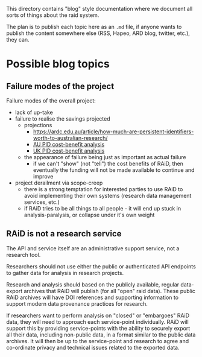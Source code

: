 This directory contains "blog" style documentation where we document all sorts
of things about the raid system.

The plan is to publish each topic here as an `.md` file, if anyone wants to
publish the content somewhere else (RSS, Hapeo, ARD blog, twitter, etc.), they
can.


# Possible blog topics


## Failure modes of the project

Failure modes of the overall project:
* lack of up-take
* failure to realise the savings projected 
  * projections
    * https://ardc.edu.au/article/how-much-are-persistent-identifiers-worth-to-australian-research/
    * [AU PID cost-benefit analysis](https://zenodo.org/record/7100578)
    * [UK PID cost-benefit analysis](https://doi.org/10.5281/zenodo.7356219)
  * the appearance of failure being just as important as actual failure
    * if we can't "show" (not "tell") the cost benefits of RAiD, then 
      eventually the funding will not be made available to continue and improve
* project derailment via scope-creep
  * there is a strong temptation for interested parties to use RAiD to avoid 
  implementing their own systems (research data management services, etc.)
  * if RAiD tries to be all things to all people - it will end up stuck in 
    analysis-paralysis, or collapse under it's own weight


## RAiD is not a research service

The API and service itself are an administrative support service, not a 
research tool.

Researchers should not use either the public or authenticated API endpoints to 
gather data for analysis in research projects.

Research and analysis should based on the publicly available, regular 
data-export archives that RAiD will publish (for all "open" raid data).
These public RAiD archives will have DOI references and supporting 
information to support modern data provenance practices for research.

If researchers want to perform analysis on "closed" or "embargoes" RAiD data,
they will need to approach each service-point individually.  RAiD will support
this by providing service-points with the ability to securely export all their 
data, including non-public data, in a format similar to the public data 
archives.  It will then be up to the service-point and research to agree and
co-ordinate privacy and technical issues related to the exported data. 